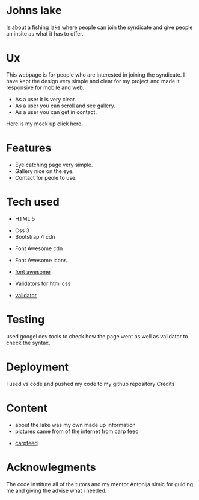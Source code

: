 # Johns lake

Is about a fishing lake where people can join the syndicate and give people an insite as what it has to offer.

# Ux

This webpage is for people who are interested in joining the syndicate. I have kept the design very simple and clear for my project and made it responsive for mobile and web.

- As a user it is very clear.
- As a user you can scroll and see gallery.
- As a user you can get in contact.

Here is my mock up click here.

# Features

- Eye catching page very simple.
- Gallery nice on the eye.
- Contact for peole to use.

# Tech used

- HTML 5

* Css 3
* Bootstrap 4 cdn

- Font Awesome cdn

* Font Awesome icons

- [font awesome](https://fontawesome.com/v4.7.0/icons/)

* Validators for html css

- [validator](https://validator.w3.org)

# Testing

used googel dev tools to check how the page went as well as validator to check the syntax.

# Deployment

I used vs code and pushed my code to my github repository
Credits

# Content

- about the lake was my own made up information
- pictures came from of the internet from carp feed

* [carpfeed](https:www.carpfeed.com)

# Acknowlegments

The code institute all of the tutors and my mentor Antonija simic for guiding me and giving the advise what i needed.
